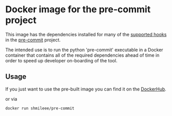 # Docker image for the pre-commit project

This image has the dependencies installed for many of the [supported hooks](http://pre-commit.com/hooks.html)
in the [pre-commit](http://pre-commit.com/) project.

The intended use is to run the python 'pre-commit' executable in a Docker container that contains all
of the required dependencies ahead of time in order to speed up developer on-boarding of the tool.

## Usage

If you just want to use the pre-built image you can find it on the [DockerHub](https://hub.docker.com/r/shmileee/pre-commit/).

or via

    docker run shmileee/pre-commit
